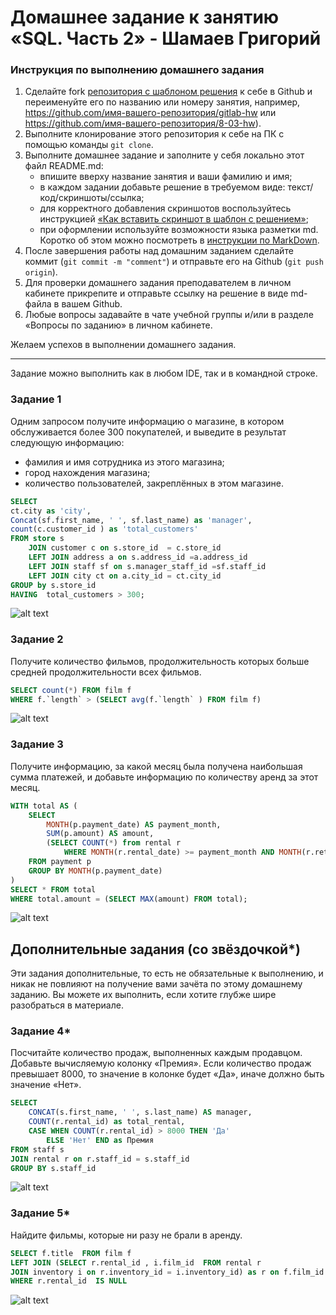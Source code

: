 # Домашнее задание к занятию «SQL. Часть 2» - Шамаев Григорий

### Инструкция по выполнению домашнего задания

1. Сделайте fork [репозитория c шаблоном решения](https://github.com/netology-code/sys-pattern-homework) к себе в Github и переименуйте его по названию или номеру занятия, например, https://github.com/имя-вашего-репозитория/gitlab-hw или https://github.com/имя-вашего-репозитория/8-03-hw).
2. Выполните клонирование этого репозитория к себе на ПК с помощью команды `git clone`.
3. Выполните домашнее задание и заполните у себя локально этот файл README.md:
   - впишите вверху название занятия и ваши фамилию и имя;
   - в каждом задании добавьте решение в требуемом виде: текст/код/скриншоты/ссылка;
   - для корректного добавления скриншотов воспользуйтесь инструкцией [«Как вставить скриншот в шаблон с решением»](https://github.com/netology-code/sys-pattern-homework/blob/main/screen-instruction.md);
   - при оформлении используйте возможности языка разметки md. Коротко об этом можно посмотреть в [инструкции по MarkDown](https://github.com/netology-code/sys-pattern-homework/blob/main/md-instruction.md).
4. После завершения работы над домашним заданием сделайте коммит (`git commit -m "comment"`) и отправьте его на Github (`git push origin`).
5. Для проверки домашнего задания преподавателем в личном кабинете прикрепите и отправьте ссылку на решение в виде md-файла в вашем Github.
6. Любые вопросы задавайте в чате учебной группы и/или в разделе «Вопросы по заданию» в личном кабинете.

Желаем успехов в выполнении домашнего задания.

---

Задание можно выполнить как в любом IDE, так и в командной строке.

### Задание 1

Одним запросом получите информацию о магазине, в котором обслуживается более 300 покупателей, и выведите в результат следующую информацию: 
- фамилия и имя сотрудника из этого магазина;
- город нахождения магазина;
- количество пользователей, закреплённых в этом магазине.

``` SQL
SELECT 
ct.city as 'city',
Concat(sf.first_name, ' ', sf.last_name) as 'manager', 
count(c.customer_id ) as 'total_customers'
FROM store s 
	JOIN customer c on s.store_id  = c.store_id 
	LEFT JOIN address a on s.address_id =a.address_id
	LEFT JOIN staff sf on s.manager_staff_id =sf.staff_id 
	LEFT JOIN city ct on a.city_id = ct.city_id
GROUP by s.store_id 
HAVING  total_customers > 300;
```
![alt text](image.png)

### Задание 2

Получите количество фильмов, продолжительность которых больше средней продолжительности всех фильмов.
``` SQL 
SELECT count(*) FROM film f 
WHERE f.`length` > (SELECT avg(f.`length` ) FROM film f)
```
![alt text](image-1.png)  
### Задание 3

Получите информацию, за какой месяц была получена наибольшая сумма платежей, и добавьте информацию по количеству аренд за этот месяц.
``` SQL
WITH total AS (
    SELECT 
        MONTH(p.payment_date) AS payment_month,
        SUM(p.amount) AS amount,
        (SELECT COUNT(*) from rental r
			WHERE MONTH(r.rental_date) >= payment_month AND MONTH(r.return_date) <= payment_month) as rental_count
    FROM payment p
    GROUP BY MONTH(p.payment_date)
)
SELECT * FROM total 
WHERE total.amount = (SELECT MAX(amount) FROM total);
```
![alt text](image-2.png)  


## Дополнительные задания (со звёздочкой*)
Эти задания дополнительные, то есть не обязательные к выполнению, и никак не повлияют на получение вами зачёта по этому домашнему заданию. Вы можете их выполнить, если хотите глубже шире разобраться в материале.

### Задание 4*

Посчитайте количество продаж, выполненных каждым продавцом. Добавьте вычисляемую колонку «Премия». Если количество продаж превышает 8000, то значение в колонке будет «Да», иначе должно быть значение «Нет».

``` SQL
SELECT 
    CONCAT(s.first_name, ' ', s.last_name) AS manager,
    COUNT(r.rental_id) as total_rental,
    CASE WHEN COUNT(r.rental_id) > 8000 THEN 'Да'
        ELSE 'Нет' END as Премия
FROM staff s 
JOIN rental r on r.staff_id = s.staff_id 
GROUP BY s.staff_id
```
![alt text](image-3.png)



### Задание 5*

Найдите фильмы, которые ни разу не брали в аренду.

``` SQL
SELECT f.title  FROM film f 
LEFT JOIN (SELECT r.rental_id , i.film_id  FROM rental r 
JOIN inventory i on r.inventory_id = i.inventory_id) as r on f.film_id  = r.film_id
WHERE r.rental_id  IS NULL
```
![alt text](image-4.png)

